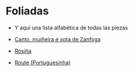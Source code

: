 # Foliadas

- Y aquí una lista alfabética de todas las piezas

- [Canto, muiñeira e xota de Zanfoga](pezas/zanfoga.md)
- [Rosiña](pezas/rosinha.md)
- [Route (Portuguesinha)](pezas/route.md)


